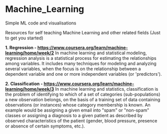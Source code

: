 # Machine_Learning
Simple ML code and visualisations

Resources for self teaching Machine Learning and other related fields (Just to get you started)

**1. Regression - https://www.coursera.org/learn/machine-learning/home/week/2**
In machine learning and statistical modeling, regression analysis is a statistical process for estimating the relationships among variables. 
It includes many techniques for modeling and analyzing several variables, when the focus is on the relationship between a
dependent variable and one or more independent variables (or 'predictors').

**2. Classification - https://www.coursera.org/learn/machine-learning/home/week/3**
In machine learning and statistics, classification is the problem of identifying to which of a set of categories 
(sub-populations) a new observation belongs, on the basis of a training set of data containing observations (or instances) 
whose category membership is known. An example would be assigning a given email into "spam" or "non-spam" classes or assigning a diagnosis to a given patient as described by observed 
characteristics of the patient (gender, blood pressure, presence or absence of certain symptoms, etc.).
